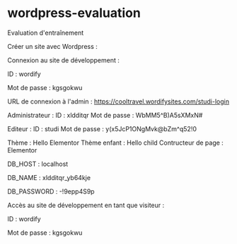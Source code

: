 # wordpress-evaluation

Evaluation d'entraînement

Créer un site avec Wordpress :

Connexion au site de développement :

ID : wordify

Mot de passe : kgsgokwu

URL de connexion à l'admin : https://cooltravel.wordifysites.com/studi-login

Administrateur : 
ID : xldditqr
Mot de passe : WbMM5^B)A5sXMxN#

Editeur : 
ID : studi
Mot de passe : y(x5JcP1ONgMvk@bZm^q52!0

Thème : Hello Elementor
Thème enfant : Hello child
Contructeur de page : Elementor

DB_HOST : localhost

DB_NAME : xldditqr_yb64kje

DB_PASSWORD : -!9epp4S9p


Accès au site de développement en tant que visiteur :

ID : wordify

Mot de passe : kgsgokwu

